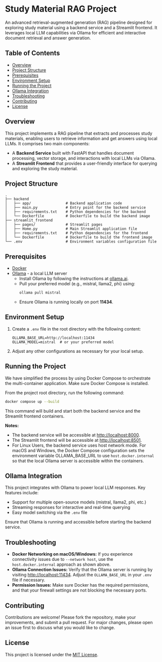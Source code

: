 # Study Material RAG Project

An advanced retrieval-augmented generation (RAG) pipeline designed for exploring study material using a backend service and a Streamlit frontend. It leverages local LLM capabilities via Ollama for efficient and interactive document retrieval and answer generation.

## Table of Contents
- [Overview](#overview)
- [Project Structure](#project-structure)
- [Prerequisites](#prerequisites)
- [Environment Setup](#environment-setup)
- [Running the Project](#running-the-project)
- [Ollama Integration](#ollama-integration)
- [Troubleshooting](#troubleshooting)
- [Contributing](#contributing)
- [License](#license)

## Overview
This project implements a RAG pipeline that extracts and processes study materials, enabling users to retrieve information and get answers using local LLMs. It comprises two main components:

- A **Backend Service** built with FastAPI that handles document processing, vector storage, and interactions with local LLMs via Ollama.
- A **Streamlit Frontend** that provides a user-friendly interface for querying and exploring the study material.

## Project Structure
```
.
├── backend
│   ├── app/                # Backend application code
│   ├── main.py             # Entry point for the backend service
│   ├── requirements.txt    # Python dependencies for the backend
│   └── Dockerfile          # Dockerfile to build the backend image
├── streamlit_frontend
│   ├── pages/              # Streamlit pages
│   ├── Home.py             # Main Streamlit application file
│   ├── requirements.txt    # Python dependencies for the frontend
│   └── Dockerfile          # Dockerfile to build the frontend image
└── .env                    # Environment variables configuration file
```

## Prerequisites
- [Docker](https://www.docker.com/get-started)
- [Ollama](https://ollama.ai/) - a local LLM server
  - Install Ollama by following the instructions at [ollama.ai](https://ollama.ai).
  - Pull your preferred model (e.g., mistral, llama2, phi) using:
    ```bash
    ollama pull mistral
    ```
  - Ensure Ollama is running locally on port **11434**.

## Environment Setup
1. Create a `.env` file in the root directory with the following content:
    ```env
    OLLAMA_BASE_URL=http://localhost:11434
    OLLAMA_MODEL=mistral  # or your preferred model
    ```
2. Adjust any other configurations as necessary for your local setup.

## Running the Project

We have simplified the process by using Docker Compose to orchestrate the multi-container application. Make sure Docker Compose is installed.

From the project root directory, run the following command:

```bash
docker compose up --build
```

This command will build and start both the backend service and the Streamlit frontend containers.

**Notes:**
- The backend service will be accessible at [http://localhost:8000](http://localhost:8000).
- The Streamlit frontend will be accessible at [http://localhost:8501](http://localhost:8501).
- For Linux Users, the backend service uses host network mode. For macOS and Windows, the Docker Compose configuration sets the environment variable OLLAMA_BASE_URL to use `host.docker.internal` so that the local Ollama server is accessible within the containers.

## Ollama Integration
This project integrates with Ollama to power local LLM responses. Key features include:
- Support for multiple open-source models (mistral, llama2, phi, etc.)
- Streaming responses for interactive and real-time querying
- Easy model switching via the `.env` file

Ensure that Ollama is running and accessible before starting the backend service.

## Troubleshooting
- **Docker Networking on macOS/Windows:** If you experience connectivity issues due to `--network host`, use the `host.docker.internal` approach as shown above.
- **Ollama Connection Issues:** Verify that the Ollama server is running by visiting [http://localhost:11434](http://localhost:11434). Adjust the `OLLAMA_BASE_URL` in your `.env` file if necessary.
- **Permission Issues:** Make sure Docker has the required permissions, and that your firewall settings are not blocking the necessary ports.

## Contributing
Contributions are welcome! Please fork the repository, make your improvements, and submit a pull request. For major changes, please open an issue first to discuss what you would like to change.

## License
This project is licensed under the [MIT License](LICENSE).